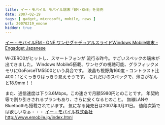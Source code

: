 ```yaml
---
title: イー・モバイル モバイル端末「EM・ONE」を発売
date: 2007-02-19
tags: [ gadget, microsoft, mobile, news ]
url: 20070219_emone
hidden: true
---
```

<a href="http://japanese.engadget.com/2007/02/18/em-one-hsdpa-windows-mobile/">イー・モバイルEM・ONE ワンセグ＋デュアルスライドWindows Mobile端末 - Engadget Japanese
</a>

W-ZERO3がヒットし、スマートフォンが 流行る昨今。すごいスペックの端末が出てきました。
Windows Mobile5搭載、ワンセグの視聴可能、グラフィックメモリにGoForceTM5500という具合です。
液晶も視野角160度・コントラスト比400：1とくっきりはっきり見えそうです。
これだけのスペックで、薄さがなんと18.9mm！！

また、通信速度は下り3.6Mbps。この速さで月額5980円とのことです。
年契約等で割り引きされるプランもあり、さらに安くなるとのこと。
無線LANやBluetoothも搭載されています。
気になる発売日は2007年3月31日。
値段次第では欲しいなぁ・・・
<a target="_blank" href="http://www.emobile.jp/index.html">イー・モバイル株式会社
http://www.emobile.jp/index.html </a>
